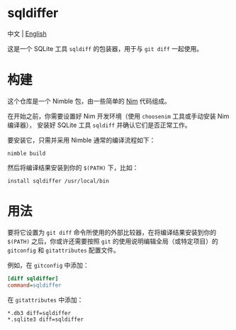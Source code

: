 # sqldiffer

中文 | [English](README.md)

这是一个 SQLite 工具 `sqldiff` 的包装器，用于与 `git diff` 一起使用。

# 构建

这个仓库是一个 Nimble 包，由一些简单的 [Nim](https://nim-lang.org) 代码组成。

在开始之前，你需要设置好 Nim 开发环境（使用 `choosenim` 工具或手动安装 Nim 编译器），
安装好 SQLite 工具 `sqldiff` 并确认它们是否正常工作。

要安装它，只需并采用 Nimble 通常的编译流程如下：
```
nimble build
```

然后将编译结果安装到你的 `$(PATH)` 下，比如：
```
install sqldiffer /usr/local/bin
```

# 用法

要将它设置为 `git diff` 命令所使用的外部比较器，在将编译结果安装到你的 `$(PATH)`
之后，你或许还需要按照 `git` 的使用说明编辑全局（或特定项目）的 `gitconfig` 和
`gitattributes` 配置文件。

例如，在 `gitconfig` 中添加：
```ini
[diff sqldiffer]
command=sqldiffer
```

在 `gitattributes` 中添加：
```properties
*.db3 diff=sqldiffer
*.sqlite3 diff=sqldiffer
```